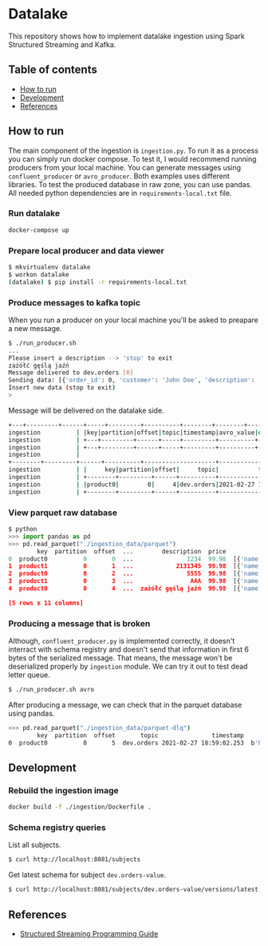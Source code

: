 # Datalake

This repository shows how to implement datalake ingestion using Spark Structured Streaming and Kafka.

## Table of contents

* [How to run](#how-to-run)
* [Development](#development)
* [References](#references)

## How to run

The main component of the ingestion is `ingestion.py`.
To run it as a process you can simply run docker compose.
To test it, I would recommend running producers from your local machine.
You can generate messages using `confluent_producer` or `avro_producer`. Both examples uses different libraries.
To test the produced database in raw zone, you can use pandas. All needed python dependencies are in `requirements-local.txt` file.

### Run datalake

```Bash
docker-compose up
```

### Prepare local producer and data viewer

```Bash
$ mkvirtualenv datalake
$ workon datalake
(datalake) $ pip install -r requirements-local.txt
```

### Produce messages to kafka topic

When you run a producer on your local machine you'll be asked to preapare a new message.

```Bash
$ ./run_producer.sh
...
Please insert a description --> 'stop' to exit
zażółć gęślą jaźń
Message delivered to dev.orders [0]
Sending data: [{'order_id': 0, 'customer': 'John Doe', 'description': 'zażółć gęślą jaźń', 'price': 99.98, 'products': [{'name': 'shoes', 'price': 49.99}, {'name': 't-shirt', 'price': 49.99}]}]
Insert new data (stop to exit)
>
```

Message will be delivered on the datalake side.
```Bash
+---+---------+------+-----+---------+----------+--------+--------+-----------+-----+--------+
ingestion          | |key|partition|offset|topic|timestamp|avro_value|order_id|customer|description|price|products|
ingestion          | +---+---------+------+-----+---------+----------+--------+--------+-----------+-----+--------+
ingestion          | +---+---------+------+-----+---------+----------+--------+--------+-----------+-----+--------+
ingestion          |
+--------+---------+------+----------+--------------------+--------------------+--------+--------+-----------------+-----+--------------------+
ingestion          | |     key|partition|offset|     topic|           timestamp|          avro_value|order_id|customer|      description|price|            products|
ingestion          | +--------+---------+------+----------+--------------------+--------------------+--------+--------+-----------------+-----+--------------------+
ingestion          | |product0|        0|     4|dev.orders|2021-02-27 18:39:...|[02 00 10 4A 6F 6...|       0|John Doe|za???? g??l? ja??|99.98|[[shoes, 49.99], ...|
ingestion          | +--------+---------+------+----------+--------------------+--------------------+--------+--------+-----------------+-----+--------------------+
```

### View parquet raw database

```Python
$ python
>>> import pandas as pd
>>> pd.read_parquet("./ingestion_data/parquet")
        key  partition  offset  ...        description  price                                           products
0  product0          0       0  ...               1234  99.98  [{'name': 'shoes', 'price': 49.99}, {'name': '...
1  product1          0       1  ...            2131345  99.98  [{'name': 'shoes', 'price': 49.99}, {'name': '...
2  product0          0       2  ...               5555  99.98  [{'name': 'shoes', 'price': 49.99}, {'name': '...
3  product1          0       3  ...                AAA  99.98  [{'name': 'shoes', 'price': 49.99}, {'name': '...
4  product0          0       4  ...  zażółć gęślą jaźń  99.98  [{'name': 'shoes', 'price': 49.99}, {'name': '...

[5 rows x 11 columns]
```

### Producing a message that is broken

Although, `confluent_producer.py` is implemented correctly, it doesn't interract with schema registry and doesn't send that information in first 6 bytes of the serialized message. That means, the message won't be deserialized properly by `ingestion` module. We can try it out to test dead letter queue.
```Bash
$ ./run_producer.sh avro
```
After producing a message, we can check that in the parquet database using pandas.
```Bash
>>> pd.read_parquet("./ingestion_data/parquet-dlq")
        key  partition  offset       topic               timestamp                                         avro_value  order_id customer description  price products
0  product0          0       5  dev.orders 2021-02-27 18:59:02.253  b'hn Doe\x1cmy description\x1f\x85\xebQ\xb8\xf...       NaN     None        None    NaN     None

```

## Development

### Rebuild the ingestion image

```Bash
docker build -f ./ingestion/Dockerfile .
```

### Schema registry queries

List all subjects.
```Bash
$ curl http://localhost:8081/subjects
```

Get latest schema for subject `dev.orders-value`.
```Bash
$ curl http://localhost:8081/subjects/dev.orders-value/versions/latest
```

## References

* [Structured Streaming Programming Guide](https://spark.apache.org/docs/latest/structured-streaming-programming-guide.html)

